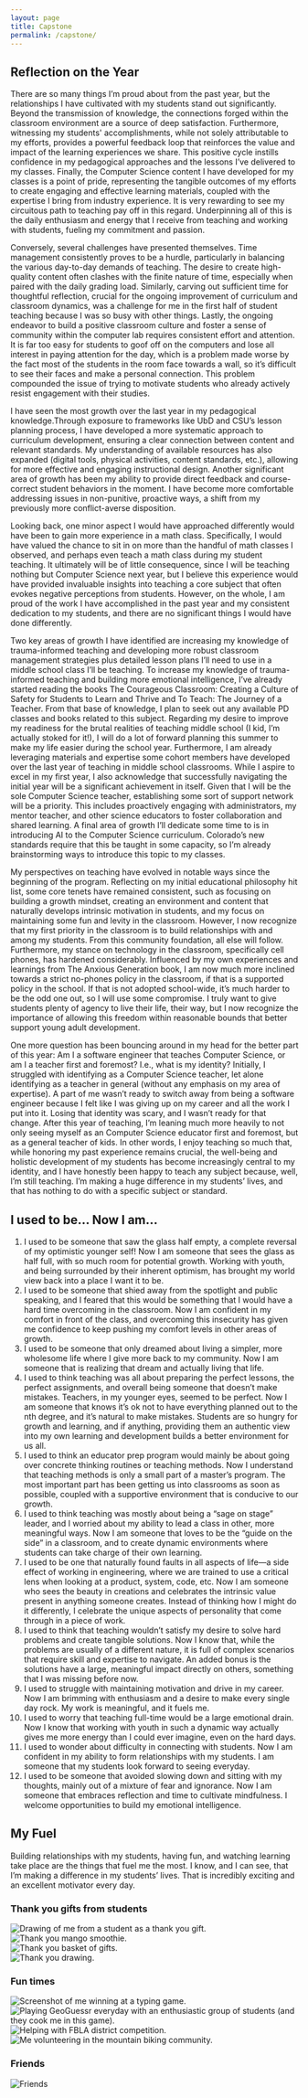 ```yaml
---
layout: page
title: Capstone
permalink: /capstone/
---
```


## Reflection on the Year

There are so many things I’m proud about from the past year, but the relationships I have cultivated with my students stand out significantly. Beyond the transmission of knowledge, the connections forged within the classroom environment are a source of deep satisfaction. Furthermore, witnessing my students' accomplishments, while not solely attributable to my efforts, provides a powerful feedback loop that reinforces the value and impact of the learning experiences we share. This positive cycle instills confidence in my pedagogical approaches and the lessons I’ve delivered to my classes. Finally, the Computer Science content I have developed for my classes is a point of pride, representing the tangible outcomes of my efforts to create engaging and effective learning materials, coupled with the expertise I bring from industry experience. It is very rewarding to see my circuitous path to teaching pay off in this regard. Underpinning all of this is the daily enthusiasm and energy that I receive from teaching and working with students, fueling my commitment and passion.

Conversely, several challenges have presented themselves. Time management consistently proves to be a hurdle, particularly in balancing the various day-to-day demands of teaching. The desire to create high-quality content often clashes with the finite nature of time, especially when paired with the daily grading load. Similarly, carving out sufficient time for thoughtful reflection, crucial for the ongoing improvement of curriculum and classroom dynamics, was a challenge for me in the first half of student teaching because I was so busy with other things. Lastly, the ongoing endeavor to build a positive classroom culture and foster a sense of community within the computer lab requires consistent effort and attention. It is far too easy for students to goof off on the computers and lose all interest in paying attention for the day, which is a problem made worse by the fact most of the students in the room face towards a wall, so it’s difficult to see their faces and make a personal connection. This problem compounded the issue of trying to motivate students who already actively resist engagement with their studies.

I have seen the most growth over the last year in my pedagogical knowledge.Through exposure to frameworks like UbD and CSU’s lesson planning process, I have developed a more systematic approach to curriculum development, ensuring a clear connection between content and relevant standards. My understanding of available resources has also expanded (digital tools, physical activities, content standards, etc.), allowing for more effective and engaging instructional design. Another significant area of growth has been my ability to provide direct feedback and course-correct student behaviors in the moment. I have become more comfortable addressing issues in non-punitive, proactive ways, a shift from my previously more conflict-averse disposition.

Looking back, one minor aspect I would have approached differently would have been to gain more experience in a math class. Specifically, I would have valued the chance to sit in on more than the handful of math classes I observed, and perhaps even teach a math class during my student teaching. It ultimately will be of little consequence, since I will be teaching nothing but Computer Science next year, but I believe this experience would have provided invaluable insights into teaching a core subject that often evokes negative perceptions from students. However, on the whole, I am proud of the work I have accomplished in the past year and my consistent dedication to my students, and there are no significant things I would have done differently.

Two key areas of growth I have identified are increasing my knowledge of trauma-informed teaching and developing more robust classroom management strategies plus detailed lesson plans I’ll need to use in a middle school class I’ll be teaching. To increase my knowledge of trauma-informed teaching and building more emotional intelligence, I’ve already started reading the books The Courageous Classroom: Creating a Culture of Safety for Students to Learn and Thrive and To Teach: The Journey of a Teacher. From that base of knowledge, I plan to seek out any available PD classes and books related to this subject. Regarding my desire to improve my readiness for the brutal realities of teaching middle school (I kid, I’m actually stoked for it!), I will do a lot of forward planning this summer to make my life easier during the school year. Furthermore, I am already leveraging materials and expertise some cohort members have developed over the last year of teaching in middle school classrooms. While I aspire to excel in my first year, I also acknowledge that successfully navigating the initial year will be a significant achievement in itself. Given that I will be the sole Computer Science teacher, establishing some sort of support network will be a priority. This includes proactively engaging with administrators, my mentor teacher, and other science educators to foster collaboration and shared learning. A final area of growth I’ll dedicate some time to is in introducing AI to the Computer Science curriculum. Colorado’s new standards require that this be taught in some capacity, so I’m already brainstorming ways to introduce this topic to my classes.

My perspectives on teaching have evolved in notable ways since the beginning of the program. Reflecting on my initial educational philosophy hit list, some core tenets have remained consistent, such as focusing on building a growth mindset, creating an environment and content that naturally develops intrinsic motivation in students, and my focus on maintaining some fun and levity in the classroom. However, I now recognize that my first priority in the classroom is to build relationships with and among my students. From this community foundation, all else will follow. Furthermore, my stance on technology in the classroom, specifically cell phones, has hardened considerably. Influenced by my own experiences and learnings from The Anxious Generation book, I am now much more inclined towards a strict no-phones policy in the classroom, if that is a supported policy in the school. If that is not adopted school-wide, it’s much harder to be the odd one out, so I will use some compromise. I truly want to give students plenty of agency to live their life, their way, but I now recognize the importance of allowing this freedom within reasonable bounds that better support young adult development.

One more question has been bouncing around in my head for the better part of this year: Am I a software engineer that teaches Computer Science, or am I a teacher first and foremost? I.e., what is my identity? Initially, I struggled with identifying as a Computer Science teacher, let alone identifying as a teacher in general (without any emphasis on my area of expertise). A part of me wasn’t ready to switch away from being a software engineer because I felt like I was giving up on my career and all the work I put into it. Losing that identity was scary, and I wasn’t ready for that change. After this year of teaching, I’m leaning much more heavily to not only seeing myself as an Computer Science educator first and foremost, but as a general teacher of kids. In other words, I enjoy teaching so much that, while honoring my past experience remains crucial, the well-being and holistic development of my students has become increasingly central to my identity, and I have honestly been happy to teach any subject because, well, I’m still teaching. I’m making a huge difference in my students’ lives, and that has nothing to do with a specific subject or standard.

## I used to be… Now I am…

1. I used to be someone that saw the glass half empty, a complete reversal of my optimistic younger self! Now I am someone that sees the glass as half full, with so much room for potential growth. Working with youth, and being surrounded by their inherent optimism, has brought my world view back into a place I want it to be.
1. I used to be someone that shied away from the spotlight and public speaking, and I feared that this would be something that I would have a hard time overcoming in the classroom. Now I am confident in my comfort in front of the class, and overcoming this insecurity has given me confidence to keep pushing my comfort levels in other areas of growth.
1. I used to be someone that only dreamed about living a simpler, more wholesome life where I give more back to my community. Now I am someone that is realizing that dream and actually living that life.
1. I used to think teaching was all about preparing the perfect lessons, the perfect assignments, and overall being someone that doesn’t make mistakes. Teachers, in my younger eyes, seemed to be perfect. Now I am someone that knows it’s ok not to have everything planned out to the nth degree, and it’s natural to make mistakes. Students are so hungry for growth and learning, and if anything, providing them an authentic view into my own learning and development builds a better environment for us all.
1. I used to think an educator prep program would mainly be about going over concrete thinking routines or teaching methods. Now I understand that teaching methods is only a small part of a master’s program. The most important part has been getting us into classrooms as soon as possible, coupled with a supportive environment that is conducive to our growth.
1. I used to think teaching was mostly about being a “sage on stage” leader, and I worried about my ability to lead a class in other, more meaningful ways. Now I am someone that loves to be the “guide on the side” in a classroom, and to create dynamic environments where students can take charge of their own learning.
1. I used to be one that naturally found faults in all aspects of life—a side effect of working in engineering, where we are trained to use a critical lens when looking at a product, system, code, etc. Now I am someone who sees the beauty in creations and celebrates the intrinsic value present in anything someone creates. Instead of thinking how I might do it differently, I celebrate the unique aspects of personality that come through in a piece of work.
1. I used to think that teaching wouldn’t satisfy my desire to solve hard problems and create tangible solutions. Now I know that, while the problems are usually of a different nature, it is full of complex scenarios that require skill and expertise to navigate. An added bonus is the solutions have a large, meaningful impact directly on others, something that I was missing before now.
1. I used to struggle with maintaining motivation and drive in my career. Now I am brimming with enthusiasm and a desire to make every single day rock. My work is meaningful, and it fuels me.
1. I used to worry that teaching full-time would be a large emotional drain. Now I know that working with youth in such a dynamic way actually gives me more energy than I could ever imagine, even on the hard days.
1. I used to wonder about difficulty in connecting with students. Now I am confident in my ability to form relationships with my students. I am someone that my students look forward to seeing everyday.
1. I used to be someone that avoided slowing down and sitting with my thoughts, mainly out of a mixture of fear and ignorance. Now I am someone that embraces reflection and time to cultivate mindfulness. I welcome opportunities to build my emotional intelligence.

## My Fuel

Building relationships with my students, having fun, and watching learning take place are the things that fuel me the most. I know, and I can see, that I’m making a difference in my students’ lives. That is incredibly exciting and an excellent motivator every day.

### Thank you gifts from students
<img src="{{ site.baseurl }}/images/teacher-me.png" alt="Drawing of me from a student as a thank you gift.">
<br>
<img src="{{ site.baseurl }}/images/thank-you-shake.png" alt="Thank you mango smoothie.">
<br>
<img src="{{ site.baseurl }}/images/thank-you-basket.png" alt="Thank you basket of gifts.">
<br>
<img src="{{ site.baseurl }}/images/feet-drawing.png" alt="Thank you drawing.">
<br>

### Fun times
<img src="{{ site.baseurl }}/images/nitro-type.png" alt="Screenshot of me winning at a typing game.">
<br>
<img src="{{ site.baseurl }}/images/geoguessr.png" alt="Playing GeoGuessr everyday with an enthusiastic group of students (and they cook me in this game).">
<br>
<img src="{{ site.baseurl }}/images/fbla-me-lynne.jpeg" alt="Helping with FBLA district competition.">
<br>
<img src="{{ site.baseurl }}/images/sendtown.jpg" alt="Me volunteering in the mountain biking community.">
<br>

### Friends
<img src="{{ site.baseurl }}/images/amigos.jpeg" alt="Friends">
<br>
